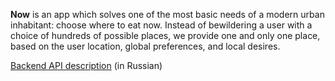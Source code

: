 **Now** is an app which solves one of the most basic needs of a modern urban inhabitant: choose where to eat now. Instead of bewildering a user with a choice of hundreds of possible places, we provide one and only one place, based on the user location, global preferences, and local desires.

[Backend API description](https://docs.google.com/document/d/1aCDlV91YRMFD0wGvoKO6Bm_DTIPI6Io6y7GT9n03TJk/edit) (in Russian)

